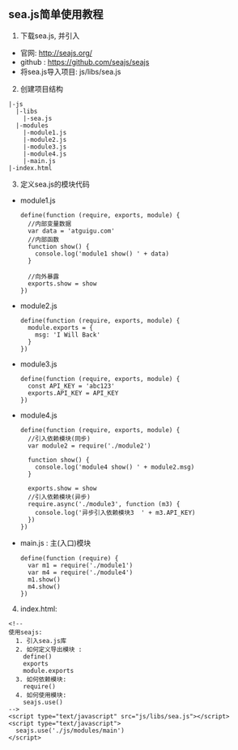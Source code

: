 ## sea.js简单使用教程
1. 下载sea.js, 并引入
  * 官网: http://seajs.org/
  * github : https://github.com/seajs/seajs
  * 将sea.js导入项目: js/libs/sea.js 
2. 创建项目结构
  ```
  |-js
    |-libs
      |-sea.js
    |-modules
      |-module1.js
      |-module2.js
      |-module3.js
      |-module4.js
      |-main.js
  |-index.html
  ```
3. 定义sea.js的模块代码
  * module1.js
    ```
    define(function (require, exports, module) {
      //内部变量数据
      var data = 'atguigu.com'
      //内部函数
      function show() {
        console.log('module1 show() ' + data)
      }
    
      //向外暴露
      exports.show = show
    })
    ```
  * module2.js
    ```
    define(function (require, exports, module) {
      module.exports = {
        msg: 'I Will Back'
      }
    })
    ```
  * module3.js
    ```
    define(function (require, exports, module) {
      const API_KEY = 'abc123'
      exports.API_KEY = API_KEY
    })
    ```
  * module4.js
    ```
    define(function (require, exports, module) {
      //引入依赖模块(同步)
      var module2 = require('./module2')
    
      function show() {
        console.log('module4 show() ' + module2.msg)
      }
    
      exports.show = show
      //引入依赖模块(异步)
      require.async('./module3', function (m3) {
        console.log('异步引入依赖模块3  ' + m3.API_KEY)
      })
    })
    ```
  * main.js : 主(入口)模块
    ```
    define(function (require) {
      var m1 = require('./module1')
      var m4 = require('./module4')
      m1.show()
      m4.show()
    })
    ```
4. index.html:
  ```
  <!--
  使用seajs:
    1. 引入sea.js库
    2. 如何定义导出模块 :
      define()
      exports
      module.exports
    3. 如何依赖模块:
      require()
    4. 如何使用模块:
      seajs.use()
  -->
  <script type="text/javascript" src="js/libs/sea.js"></script>
  <script type="text/javascript">
    seajs.use('./js/modules/main')
  </script>
  ```
        
    
       